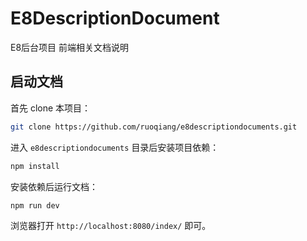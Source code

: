 # E8DescriptionDocument

E8后台项目 前端相关文档说明

## 启动文档

首先 clone 本项目：

```bash
git clone https://github.com/ruoqiang/e8descriptiondocuments.git
```

进入 `e8descriptiondocuments` 目录后安装项目依赖：

```bash
npm install
```

安装依赖后运行文档：

```bash
npm run dev
```

浏览器打开 `http://localhost:8080/index/` 即可。
